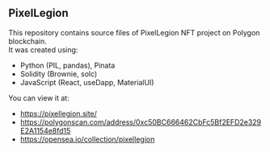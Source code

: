 
## PixelLegion 

This repository contains source files of PixelLegion NFT project on Polygon blockchain. \
It was created using:
- Python (PIL, pandas), Pinata
- Solidity (Brownie, solc)
- JavaScript (React, useDapp, MaterialUI)

You can view it at:
- https://pixellegion.site/
- https://polygonscan.com/address/0xc50BC666462CbFc5Bf2EFD2e329E2A1154e8fd15
- https://opensea.io/collection/pixellegion
